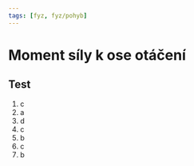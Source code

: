 ```yaml
---
tags: [fyz, fyz/pohyb]
---
```

# Moment síly k ose otáčení
## Test
1. c
2. a
3. d
4. c
5. b
6. c
7. b
